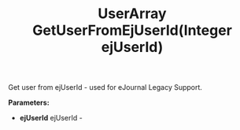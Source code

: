 ﻿---
uid: crmscript_ref_NSUserAgent_GetUserFromEjUserId
title: UserArray GetUserFromEjUserId(Integer ejUserId)
intellisense: NSUserAgent.GetUserFromEjUserId
keywords: NSUserAgent, GetUserFromEjUserId
so.topic: reference
---

Get user from ejUserId - used for eJournal Legacy Support.

**Parameters:**
 - **ejUserId** ejUserId - 

